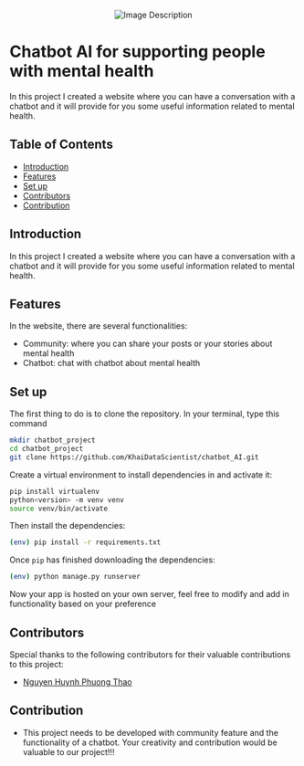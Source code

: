 <br>
<div align="center">
  <img src="https://images.prismic.io/intuzwebsite/d9daef05-a416-4e84-b0f8-2d5e2e3b58d8_A+Comprehensive+Guide+to+Building+an+AI+Chatbot%402x.png?auto=compress,format" alt="Image Description">
</div>

# Chatbot AI for supporting people with mental health

In this project I created a website where you can have a conversation with a chatbot and it will provide for you some useful information related to mental health.

## Table of Contents

- [Introduction](#introduction)
- [Features](#features)
- [Set up](#setup)
- [Contributors](#contributors)
- [Contribution](#contribution)


## Introduction
In this project I created a website where you can have a conversation with a chatbot and it will provide for you some useful information related to mental health.

## Features
In the website, there are several functionalities:
- Community: where you can share your posts or your stories about mental health 
- Chatbot: chat with chatbot about mental health
## Set up

The first thing to do is to clone the repository. In your terminal, type this command

```bash
mkdir chatbot_project
cd chatbot_project
git clone https://github.com/KhaiDataScientist/chatbot_AI.git
```

Create a virtual environment to install dependencies in and activate it:

```bash
pip install virtualenv
python<version> -m venv venv
source venv/bin/activate
```
Then install the dependencies:

```bash
(env) pip install -r requirements.txt
```

Once `pip` has finished downloading the dependencies:
```bash
(env) python manage.py runserver
```

Now your app is hosted on your own server, feel free to modify and add in functionality based on your preference

## Contributors

Special thanks to the following contributors for their valuable contributions to this project:

- [Nguyen Huynh Phuong Thao](https://github.com/phthao1)



## Contribution
- This project needs to be developed with community feature and the functionality of a chatbot. Your creativity and contribution would be valuable to our project!!!



